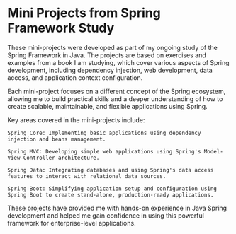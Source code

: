# Mini Projects from Spring Framework Study
These mini-projects were developed as part of my ongoing study of the Spring Framework in Java. The projects are based on exercises and examples from a book I am studying, which cover various aspects of Spring development, including dependency injection, web development, data access, and application context configuration.

Each mini-project focuses on a different concept of the Spring ecosystem, allowing me to build practical skills and a deeper understanding of how to create scalable, maintainable, and flexible applications using Spring.

Key areas covered in the mini-projects include:

    Spring Core: Implementing basic applications using dependency injection and beans management.

    Spring MVC: Developing simple web applications using Spring's Model-View-Controller architecture.

    Spring Data: Integrating databases and using Spring's data access features to interact with relational data sources.

    Spring Boot: Simplifying application setup and configuration using Spring Boot to create stand-alone, production-ready applications.

These projects have provided me with hands-on experience in Java Spring development and helped me gain confidence in using this powerful framework for enterprise-level applications.
